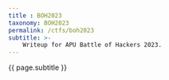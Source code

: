 ```yaml
---
title : BOH2023
taxonomy: BOH2023
permalink: /ctfs/boh2023
subtitle: >-
    Writeup for APU Battle of Hackers 2023.
---
```


{{ page.subtitle }}

